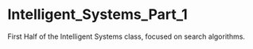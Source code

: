 # Intelligent_Systems_Part_1
First Half of the Intelligent Systems class, focused on search algorithms.
